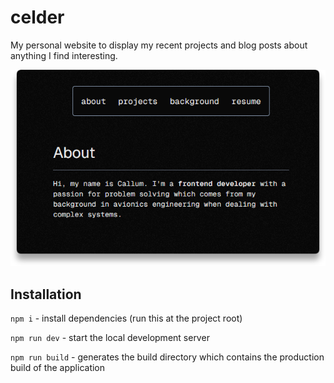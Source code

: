 # celder

My personal website to display my recent projects and blog posts about anything I find interesting.

<p align="center">
    <img src="https://github.com/v0rkath/celder/blob/main/images/celder.png"/>
</p>

## Installation

`npm i` - install dependencies (run this at the project root)

`npm run dev` - start the local development server

`npm run build` - generates the build directory which contains the production build of the application

